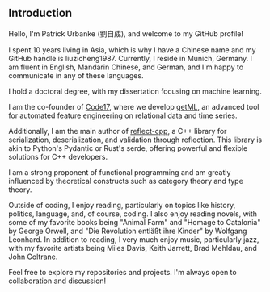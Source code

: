 ## Introduction

Hello, I'm Patrick Urbanke (劉自成), and welcome to my GitHub profile!

I spent 10 years living in Asia, which is why I have a Chinese name and my GitHub handle is liuzicheng1987. Currently, I reside in Munich, Germany. I am fluent in English, Mandarin Chinese, and German, and I'm happy to communicate in any of these languages.

I hold a doctoral degree, with my dissertation focusing on machine learning.

I am the co-founder of [Code17](https://www.code17.io), where we develop [getML](https://www.getml.com), an advanced tool for automated feature engineering on relational data and time series.

Additionally, I am the main author of [reflect-cpp](https://github.com/getml/reflect-cpp), a C++ library for serialization, deserialization, and validation through reflection. This library is akin to Python's Pydantic or Rust's serde, offering powerful and flexible solutions for C++ developers.

I am a strong proponent of functional programming and am greatly influenced by theoretical constructs such as category theory and type theory.

Outside of coding, I enjoy reading, particularly on topics like history, politics, language, and, of course, coding. I also enjoy reading novels, with some of my favorite books being "Animal Farm" and "Homage to Catalonia" by George Orwell, and "Die Revolution entläßt ihre Kinder" by Wolfgang Leonhard. In addition to reading, I very much enjoy music, particularly jazz, with my favorite artists being Miles Davis, Keith Jarrett, Brad Mehldau, and John Coltrane.

Feel free to explore my repositories and projects. I'm always open to collaboration and discussion!
